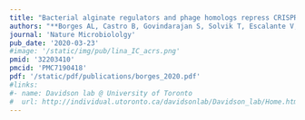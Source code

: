 ```yaml
---
title: "Bacterial alginate regulators and phage homologs repress CRISPR-Cas immunity"
authors: "**Borges AL, Castro B, Govindarajan S, Solvik T, Escalante V, Bondy-Denomy J**"
journal: 'Nature Microbiololgy'
pub_date: '2020-03-23'
#image: '/static/img/pub/lina_IC_acrs.png'
pmid: '32203410'
pmcid: 'PMC7190418'
pdf: '/static/pdf/publications/borges_2020.pdf'
#links:
#- name: Davidson lab @ University of Toronto
#  url: http://individual.utoronto.ca/davidsonlab/Davidson_lab/Home.html
---
```

